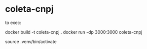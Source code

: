 # coleta-cnpj

to exec:

docker build -t coleta-cnpj .
docker run -dp 3000:3000 coleta-cnpj

source .venv/bin/activate